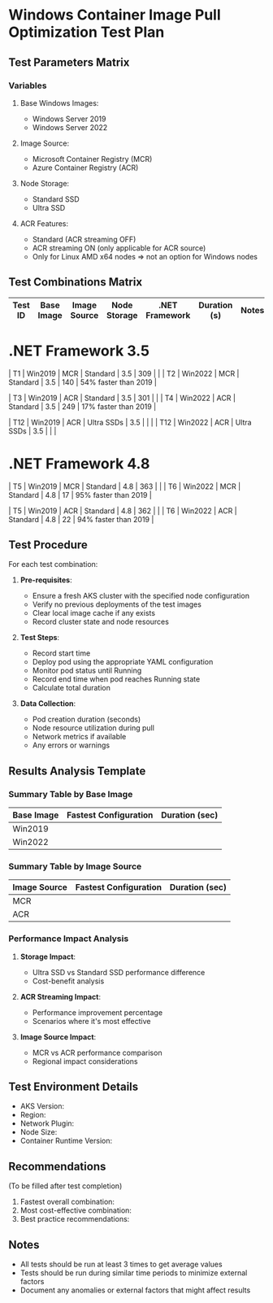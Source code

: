 # Windows Container Image Pull Optimization Test Plan

## Test Parameters Matrix

### Variables

1. Base Windows Images:
   - Windows Server 2019
   - Windows Server 2022

2. Image Source:
   - Microsoft Container Registry (MCR)
   - Azure Container Registry (ACR)

3. Node Storage:
   - Standard SSD
   - Ultra SSD

4. ACR Features:
   - Standard (ACR streaming OFF)
   - ACR streaming ON (only applicable for ACR source)
   - Only for Linux AMD x64 nodes => not an option for Windows nodes

## Test Combinations Matrix

| Test ID | Base Image | Image Source | Node Storage | .NET Framework | Duration (s) | Notes |
|---------|------------|--------------|--------------|----------------|--------------|-------|

# .NET Framework 3.5

| T1      | Win2019    | MCR          | Standard     | 3.5            |     309      |       |
| T2      | Win2022    | MCR          | Standard     | 3.5            |     140      |   54% faster than 2019    |

| T3      | Win2019    | ACR          | Standard     | 3.5            |     301      |       |
| T4      | Win2022    | ACR          | Standard     | 3.5            |     249      |   17% faster than 2019    |

| T12     | Win2019    | ACR          | Ultra SSDs   | 3.5            |              |       |
| T12     | Win2022    | ACR          | Ultra SSDs   | 3.5            |              |       |

# .NET Framework 4.8

| T5      | Win2019    | MCR          | Standard     | 4.8            |      363     |       |
| T6      | Win2022    | MCR          | Standard     | 4.8            |       17     |   95% faster than 2019    |

| T5      | Win2019    | ACR          | Standard     | 4.8            |      362     |       |
| T6      | Win2022    | ACR          | Standard     | 4.8            |       22     |   94% faster than 2019    |


## Test Procedure

For each test combination:

1. **Pre-requisites**:
   - Ensure a fresh AKS cluster with the specified node configuration
   - Verify no previous deployments of the test images
   - Clear local image cache if any exists
   - Record cluster state and node resources

2. **Test Steps**:
   - Record start time
   - Deploy pod using the appropriate YAML configuration
   - Monitor pod status until Running
   - Record end time when pod reaches Running state
   - Calculate total duration

3. **Data Collection**:
   - Pod creation duration (seconds)
   - Node resource utilization during pull
   - Network metrics if available
   - Any errors or warnings

## Results Analysis Template

### Summary Table by Base Image

| Base Image | Fastest Configuration | Duration (sec) |
|------------|---------------------|----------------|
| Win2019    |                     |                |
| Win2022    |                     |                |

### Summary Table by Image Source

| Image Source | Fastest Configuration | Duration (sec) |
|-------------|---------------------|----------------|
| MCR         |                     |                |
| ACR         |                     |                |

### Performance Impact Analysis

1. **Storage Impact**:
   - Ultra SSD vs Standard SSD performance difference
   - Cost-benefit analysis

2. **ACR Streaming Impact**:
   - Performance improvement percentage
   - Scenarios where it's most effective

3. **Image Source Impact**:
   - MCR vs ACR performance comparison
   - Regional impact considerations

## Test Environment Details

- AKS Version:
- Region:
- Network Plugin:
- Node Size:
- Container Runtime Version:

## Recommendations

(To be filled after test completion)

1. Fastest overall combination:
2. Most cost-effective combination:
3. Best practice recommendations:

## Notes

- All tests should be run at least 3 times to get average values
- Tests should be run during similar time periods to minimize external factors
- Document any anomalies or external factors that might affect results